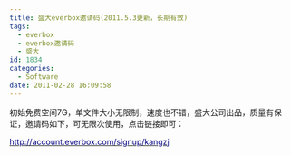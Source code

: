 ```yaml
---
title: 盛大everbox邀请码(2011.5.3更新，长期有效)
tags:
  - everbox
  - everbox邀请码
  - 盛大
id: 1834
categories:
  - Software
date: 2011-02-28 16:09:58
---
```


初始免费空间7G，单文件大小无限制，速度也不错，盛大公司出品，质量有保证，邀请码如下，可无限次使用，点击链接即可：

[<span style="color: #000080;">http://account.everbox.com/signup/kangzj</span>](http://account.everbox.com/signup/kangzj)